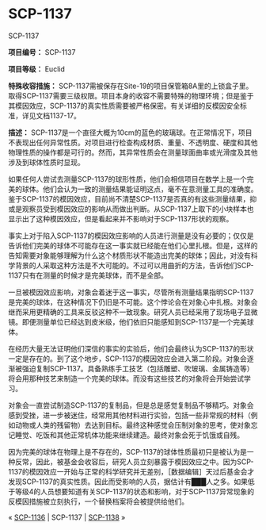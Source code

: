 # SCP-1137
                        




SCP-1137



**项目编号：** SCP-1137

**项目等级：** Euclid

**特殊收容措施：** SCP-1137需被保存在Site-19的项目保管箱8A里的上锁盒子里。取得SCP-1137需要三级权限。项目本身的收容不需要特殊的物理环境；但是鉴于其模因效应，SCP-1137的真实性质需要被严格保密。有关详细的反模因安全标准，详见文档1137-17。

**描述：** SCP-1137是一个直径大概为10cm的蓝色的玻璃球。在正常情况下，项目不表现出任何异常性质。对项目进行检查构成材质、重量、不透明度、硬度和其他物理性质的操作都是可行的。然而，其异常性质会在测量球面曲率或光滑度及其他涉及到球体性质时显现。

如果任何人尝试去测量SCP-1137的球形性质，他们会相信项目在数学上是一个完美的球体。他们会认为一致的测量结果能证明这点，毫不在意测量工具的准确度。鉴于SCP-1137的模因效应，目前尚不清楚SCP-1137是否真的有这些测量结果，抑或是观察员受到模因效应的影响从而做出判断。从SCP-1137上取下的小块样本也显示出了这种模因效应，但是看起来并不影响对于SCP-1137形状的观察。

事实上对于陷入SCP-1137的模因效应影响的人员进行测量是没有必要的；仅仅是告诉他们完美的球体不可能存在这一事实就已经能在他们心里扎根。但是，这样的告知需要对象能够理解为什么这个材质形状不能造出完美的球体；因此，对没有科学背景的人采取这种方法是不大可能的。不过可以用曲折的方法，告诉他们SCP-1137只有在测量的时候才是完美球体，而不是全部。

一旦被模因效应影响，对象会着迷于这一事实，尽管所有测量结果指明SCP-1137是完美的球体，在这种情况下仍旧是不可能。这个悖论会在对象心中扎根。对象会继而采用更精确的工具来反驳这种不一致现象。研究人员已经采用了现场电子显微镜。即便测量单位已经达到皮米级，他们依旧只能感知到SCP-1137是一个完美球体。

在经历大量无法证明他们深信的事实的实验后，他们会最终认为SCP-1137的形状一定是存在的。到了这个地步，SCP-1137的模因效应会进入第二阶段。对象会逐渐被强迫复制SCP-1137。具备熟练手工技艺（包括雕塑、吹玻璃、金属铸造等）将会用那种技艺来制造一个完美的球体。而没有这些技艺的对象将会开始尝试学习。

对象会一直尝试制造SCP-1137的复制品，但是总是感觉复制品不够精巧。对象会感到受挫，进一步被迷住，经常用其他材料进行实验，包括一些非常规的材料（例如动物或人类的残留物）去达到目标。最终这种感觉会压制对象的思考，使对象忘记睡觉、吃饭和其他正常机体功能来继续建造。最终对象会死于饥饿或自残。

因为完美的球体在物理上是不存在的，SCP-1137的球体性质最初只是被认为是一种反常，因此，被基金会收容后，研究人员立刻暴露于模因效应之中。因为SCP-1137的模因效应一开始与正常的科学研究并无差别，［数据编辑］天过后基金会才发现SCP-1137的真实性质。因此而受影响的人员，据估计有███人之多。如果低于等级4的人员想要知道有关SCP-1137的状态和影响，对于SCP-1137异常现象的反模因措施被立刻执行，一个替换档案将会被提供给他们。



« [SCP-1136](/scp-1136) | SCP-1137 | [SCP-1138](/scp-1138) »





                    